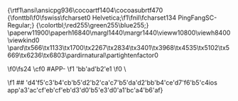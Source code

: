 {\rtf1\ansi\ansicpg936\cocoartf1404\cocoasubrtf470
{\fonttbl\f0\fswiss\fcharset0 Helvetica;\f1\fnil\fcharset134 PingFangSC-Regular;}
{\colortbl;\red255\green255\blue255;}
\paperw11900\paperh16840\margl1440\margr1440\vieww10800\viewh8400\viewkind0
\pard\tx566\tx1133\tx1700\tx2267\tx2834\tx3401\tx3968\tx4535\tx5102\tx5669\tx6236\tx6803\pardirnatural\partightenfactor0

\f0\fs24 \cf0 #APP-
\f1 \'bb\'ad\'b2\'e1
\f0 \

\f1  ## \'d4\'f5\'c3\'b4\'cb\'b5\'d2\'b2\'ca\'c7\'b5\'da\'d2\'bb\'b4\'ce\'d7\'f6\'b5\'c4ios app\'a3\'ac\'cf\'eb\'cf\'eb\'d3\'d0\'b5\'e3\'d0\'a1\'bc\'a4\'b6\'af}
